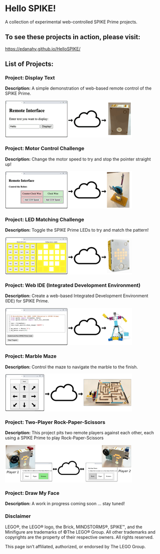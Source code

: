 # Hello SPIKE!

A collection of experimental web-controlled SPIKE Prime projects.

## To see these projects in action, please visit:

https://edanahy.github.io/HelloSPIKE/

## List of Projects:

### Project: Display Text

**Description:** A simple demonstration of web-based remote control of the SPIKE Prime.

![Display Text Thumbnail](./DisplayText/thumb_DisplayText.gif)

### Project: Motor Control Challenge

**Description:** Change the motor speed to try and stop the pointer straight up!

![Motor Control Thumbnail](./MotorControl/thumb_MotorControl.png)

### Project: LED Matching Challenge

**Description:** Toggle the SPIKE Prime LEDs to try and match the pattern!

![LED Matching Thumbnail](./LEDMatching/thumb_LEDMatching.png)

### Project: Web IDE (Integrated Development Environment)

**Description:** Create a web-based Integrated Development Environment (IDE) for SPIKE Prime.

![Web IDE Thumbnail](./WebIDE/thumb_WebIDE.png)

### Project: Marble Maze

**Description:** Control the maze to navigate the marble to the finish.

![Marble Maze Thumbnail](./MarbleMaze/thumb_MarbleMaze.png)

### Project: Two-Player Rock-Paper-Scissors

**Description:** This project pits two remote players against each other, each using a SPIKE Prime to play Rock-Paper-Scissors

![RPS Thumbnail](./RPS/thumb_RPS.png)

### Project: Draw My Face

**Description:** A work in progress coming soon ... stay tuned!

### Disclaimer

LEGO®, the LEGO® logo, the Brick, MINDSTORMS®, SPIKE™, and the Minifigure are trademarks of ©The LEGO® Group. All other trademarks and copyrights are the property of their respective owners. All rights reserved.

This page isn’t affiliated, authorized, or endorsed by The LEGO Group.
